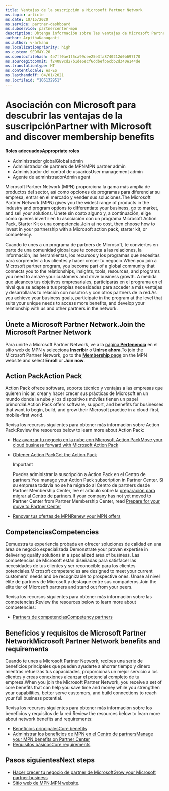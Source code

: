 ```yaml
---
title: Ventajas de la suscripción a Microsoft Partner Network
ms.topic: article
ms.date: 10/15/2020
ms.service: partner-dashboard
ms.subservice: partnercenter-mpn
description: Obtenga información sobre las ventajas de Microsoft Partner Network (MPN), incluidas las opciones de Microsoft Action Pack, competencias o programas para comercializar y vender sus soluciones.
author: ArpithaKanuganti
ms.author: v-arkanu
ms.localizationpriority: high
ms.custom: SEOMAY.20
ms.openlocfilehash: 4e7ff0ae1f5ca99cee25e3fa8740212d0b697f70
ms.sourcegitcommit: f24089cd27b1de6ecf6ddbefb6cbb2d340e144de
ms.translationtype: HT
ms.contentlocale: es-ES
ms.lasthandoff: 04/01/2021
ms.locfileid: "106132951"
---
```

# <a name="partner-with-microsoft-and-discover-membership-benefits"></a><span data-ttu-id="7f4c8-103">Asociación con Microsoft para descubrir las ventajas de la suscripción</span><span class="sxs-lookup"><span data-stu-id="7f4c8-103">Partner with Microsoft and discover membership benefits</span></span>

<span data-ttu-id="7f4c8-104">**Roles adecuados**</span><span class="sxs-lookup"><span data-stu-id="7f4c8-104">**Appropriate roles**</span></span>

- <span data-ttu-id="7f4c8-105">Administrador global</span><span class="sxs-lookup"><span data-stu-id="7f4c8-105">Global admin</span></span>
- <span data-ttu-id="7f4c8-106">Administrador de partners de MPN</span><span class="sxs-lookup"><span data-stu-id="7f4c8-106">MPN partner admin</span></span>
- <span data-ttu-id="7f4c8-107">Administrador del control de usuarios</span><span class="sxs-lookup"><span data-stu-id="7f4c8-107">User management admin</span></span>
- <span data-ttu-id="7f4c8-108">Agente de administrador</span><span class="sxs-lookup"><span data-stu-id="7f4c8-108">Admin agent</span></span>

<span data-ttu-id="7f4c8-109">Microsoft Partner Network (MPN) proporciona la gama más amplia de productos del sector, así como opciones de programas para diferenciar su empresa, entrar en el mercado y vender sus soluciones.</span><span class="sxs-lookup"><span data-stu-id="7f4c8-109">The Microsoft Partner Network (MPN) gives you the widest range of products in the industry and program options to differentiate your business, go to market, and sell your solutions.</span></span> <span data-ttu-id="7f4c8-110">Únete sin costo alguno y, a continuación, elige cómo quieres invertir en tu asociación con un programa Microsoft Action Pack, Starter Kit o una competencia.</span><span class="sxs-lookup"><span data-stu-id="7f4c8-110">Join at no cost, then choose how to invest in your partnership with a Microsoft action pack, starter kit, or competency.</span></span>

<span data-ttu-id="7f4c8-111">Cuando te unes a un programa de partners de Microsoft, te conviertes en parte de una comunidad global que te conecta a las relaciones, la información, las herramientas, los recursos y los programas que necesitas para sorprender a tus clientes y hacer crecer tu negocio.</span><span class="sxs-lookup"><span data-stu-id="7f4c8-111">When you join a Microsoft partner program, you become part of a global community that connects you to the relationships, insights, tools, resources, and programs you need to amaze your customers and drive business growth.</span></span> <span data-ttu-id="7f4c8-112">A medida que alcances tus objetivos empresariales, participarás en el programa en el nivel que se adapte a tus propias necesidades para acceder a más ventajas y desarrollarás tu relación con nosotros y con otros partners de la red.</span><span class="sxs-lookup"><span data-stu-id="7f4c8-112">As you achieve your business goals, participate in the program at the level that suits your unique needs to access more benefits, and develop your relationship with us and other partners in the network.</span></span> 

## <a name="join-the-microsoft-partner-network"></a><span data-ttu-id="7f4c8-113">Únete a Microsoft Partner Network.</span><span class="sxs-lookup"><span data-stu-id="7f4c8-113">Join the Microsoft Partner Network</span></span>

<span data-ttu-id="7f4c8-114">Para unirte a Microsoft Partner Network, ve a la [página **Pertenencia**](https://partner.microsoft.com/membership) en el sitio web de MPN y selecciona **Inscribir** o **Unirse ahora**.</span><span class="sxs-lookup"><span data-stu-id="7f4c8-114">To join the Microsoft Partner Network, go to the [**Membership** page](https://partner.microsoft.com/membership) on the MPN website and select **Enroll** or **Join now**.</span></span>

## <a name="action-pack"></a><span data-ttu-id="7f4c8-115">Action Pack</span><span class="sxs-lookup"><span data-stu-id="7f4c8-115">Action Pack</span></span>

<span data-ttu-id="7f4c8-116">Action Pack ofrece software, soporte técnico y ventajas a las empresas que quieren iniciar, crear y hacer crecer sus prácticas de Microsoft en un mundo donde la nube y los dispositivos móviles tienen un papel primordial.</span><span class="sxs-lookup"><span data-stu-id="7f4c8-116">Action Pack offers software, support, and benefits for businesses that want to begin, build, and grow their Microsoft practice in a cloud-first, mobile-first world.</span></span>

<span data-ttu-id="7f4c8-117">Revisa los recursos siguientes para obtener más información sobre Action Pack:</span><span class="sxs-lookup"><span data-stu-id="7f4c8-117">Review the resources below to learn more about Action Pack:</span></span>

- [<span data-ttu-id="7f4c8-118">Haz avanzar tu negocio en la nube con Microsoft Action Pack</span><span class="sxs-lookup"><span data-stu-id="7f4c8-118">Move your cloud business forward with Microsoft Action Pack</span></span>](https://partner.microsoft.com/membership/action-pack)

- [<span data-ttu-id="7f4c8-119">Obtener Action Pack</span><span class="sxs-lookup"><span data-stu-id="7f4c8-119">Get the Action Pack</span></span>](mpn-get-action-pack.md)
  
    >[!IMPORTANT]
    ><span data-ttu-id="7f4c8-120">Puedes administrar la suscripción a Action Pack en el Centro de partners.</span><span class="sxs-lookup"><span data-stu-id="7f4c8-120">You manage your Action Pack subscription in Partner Center.</span></span> <span data-ttu-id="7f4c8-121">Si su empresa todavía no se ha migrado al Centro de partners desde Partner Membership Center, lee el artículo sobre la [preparación para migrar al Centro de partners](prepare-pmc-pc-migration.md).</span><span class="sxs-lookup"><span data-stu-id="7f4c8-121">If your company has not yet moved to Partner Center from Partner Membership Center, read [Prepare for your move to Partner Center](prepare-pmc-pc-migration.md)</span></span>  

- [<span data-ttu-id="7f4c8-122">Renovar tus ofertas de MPN</span><span class="sxs-lookup"><span data-stu-id="7f4c8-122">Renew your MPN offers</span></span>](renew-mpn-offers.md)

## <a name="competencies"></a><span data-ttu-id="7f4c8-123">Competencias</span><span class="sxs-lookup"><span data-stu-id="7f4c8-123">Competencies</span></span>

<span data-ttu-id="7f4c8-124">Demuestra tu experiencia probada en ofrecer soluciones de calidad en una área de negocio especializada.</span><span class="sxs-lookup"><span data-stu-id="7f4c8-124">Demonstrate your proven expertise in delivering quality solutions in a specialized area of business.</span></span> <span data-ttu-id="7f4c8-125">Las competencias de Microsoft están diseñadas para satisfacer las necesidades de tus clientes y ser reconocible para los clientes potenciales.</span><span class="sxs-lookup"><span data-stu-id="7f4c8-125">Microsoft competencies are designed to meet your current customers' needs and be recognizable to prospective ones.</span></span> <span data-ttu-id="7f4c8-126">Únase al nivel élite de partners de Microsoft y destaque entre sus compañeros.</span><span class="sxs-lookup"><span data-stu-id="7f4c8-126">Join the elite tier of Microsoft partners and stand out from your peers.</span></span>

<span data-ttu-id="7f4c8-127">Revisa los recursos siguientes para obtener más información sobre las competencias:</span><span class="sxs-lookup"><span data-stu-id="7f4c8-127">Review the resources below to learn more about competencies:</span></span>

- [<span data-ttu-id="7f4c8-128">Partners de competencias</span><span class="sxs-lookup"><span data-stu-id="7f4c8-128">Competency partners</span></span>](https://partner.microsoft.com/membership/competencies)

## <a name="microsoft-partner-network-benefits-and-requirements"></a><span data-ttu-id="7f4c8-129">Beneficios y requisitos de Microsoft Partner Network</span><span class="sxs-lookup"><span data-stu-id="7f4c8-129">Microsoft Partner Network benefits and requirements</span></span>

<span data-ttu-id="7f4c8-130">Cuando te unes a Microsoft Partner Network, recibes una serie de beneficios principales que pueden ayudarte a ahorrar tiempo y dinero mientras refuerzas tus capacidades, proporcionas un mejor servicio a los clientes y creas conexiones alcanzar el potencial completo de tu empresa.</span><span class="sxs-lookup"><span data-stu-id="7f4c8-130">When you join the Microsoft Partner Network, you receive a set of core benefits that can help you save time and money while you strengthen your capabilities, better serve customers, and build connections to reach your full business potential.</span></span> 

<span data-ttu-id="7f4c8-131">Revisa los recursos siguientes para obtener más información sobre los beneficios y requisitos de la red:</span><span class="sxs-lookup"><span data-stu-id="7f4c8-131">Review the resources below to learn more about network benefits and requirements:</span></span>

- [<span data-ttu-id="7f4c8-132">Beneficios principales</span><span class="sxs-lookup"><span data-stu-id="7f4c8-132">Core benefits</span></span>](https://partner.microsoft.com/membership/core-benefits#simple-tab-content-1)
- [<span data-ttu-id="7f4c8-133">Administrar los beneficios de MPN en el Centro de partners</span><span class="sxs-lookup"><span data-stu-id="7f4c8-133">Manage your MPN benefits on Partner Center</span></span>](manage-your-partner-network-benefits.md)
- [<span data-ttu-id="7f4c8-134">Requisitos básicos</span><span class="sxs-lookup"><span data-stu-id="7f4c8-134">Core requirements</span></span>](https://partner.microsoft.com/membership/core-benefits#simple-tab-content-2)

## <a name="next-steps"></a><span data-ttu-id="7f4c8-135">Pasos siguientes</span><span class="sxs-lookup"><span data-stu-id="7f4c8-135">Next steps</span></span>

- [<span data-ttu-id="7f4c8-136">Hacer crecer tu negocio de partner de Microsoft</span><span class="sxs-lookup"><span data-stu-id="7f4c8-136">Grow your Microsoft partner business</span></span>](grow-your-business.md)
- <span data-ttu-id="7f4c8-137">[Sitio web de MPN](https://partner.microsoft.com/commercial).</span><span class="sxs-lookup"><span data-stu-id="7f4c8-137">[MPN website](https://partner.microsoft.com/commercial).</span></span>
